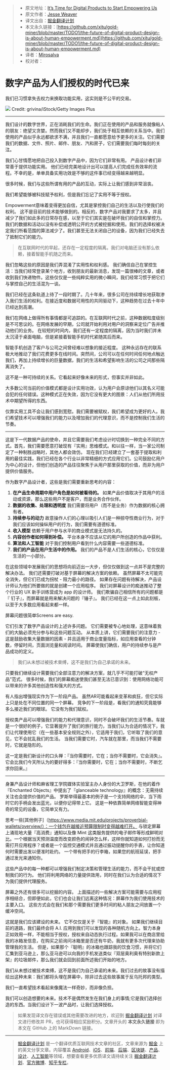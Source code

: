 > * 原文地址：[It’s Time for Digital Products to Start Empowering Us](https://medium.com/s/user-friendly/the-future-of-digital-product-design-is-about-human-empowerment-6a025bc330a)
> * 原文作者：[Jesse Weaver](https://medium.com/@hairyelefante)
> * 译文出自：[掘金翻译计划](https://github.com/xitu/gold-miner)
> * 本文永久链接：[https://github.com/xitu/gold-miner/blob/master/TODO1/the-future-of-digital-product-design-is-about-human-empowerment.md](https://github.com/xitu/gold-miner/blob/master/TODO1/the-future-of-digital-product-design-is-about-human-empowerment.md)
> * 译者：[Mirosalva](https://github.com/Mirosalva)
> * 校对者：  

# 数字产品为人们授权的时代已来

我们已习惯拿失去权力来换取功能实用，这实则是不公平的交易。

![](https://cdn-images-1.medium.com/max/1400/1*9Xk_5PDKic3BihIoliZm8g.jpeg)
Credit: grivina/iStock/Getty Images Plus

* * *

我们设计的数字世界，正在消耗我们的生命。我们正在使用的产品和服务就像粘人的朋友：绝望又贪婪。然而我们又不能却步，我们处于相互依赖的关系当中。我们使用的产品似乎永远都欲求不满，并且我们一直都愿意给予更多的关注。它们需要我们的数据、文件、照片、邮件、朋友、汽和房子，它们需要我们每时每刻的关注。

我们心甘情愿地把自己投入到数字产品中，因为它们非常有用。 产品设计者们非常善于提供功能实用。 他们已经完美地设计出可以提高人们完成任务效率的流程。不幸的是，单单具备实用功效是不够的这件事已经变得越来越明显。

很多时候，我们与这些所谓有用的产品的互动，实际上让我们感到非常沮丧。

我们希望能够被科技赋予权利，但是我们忘记了实用不等于授权。

Empowerment意味着变得更加自信，尤其是掌控我们自己的生活以及行使我们的权利。 这不是目前的技术能够做到的。相反的，数字产品对我要求了太多，并且减少了我们如此多的日常存在感，以至于它们其实是在破坏我们的自信和掌控力。我们的数据和活动以没有补偿或透明公开的方式被挖掘和使用。我们的选择权被决定我们所看范围的算法减少了。我们甚至无法关闭自己的设备，因为我们已经失去了抵制它们的能力。

> 在互联网时代的早起，还存在一定程度的隔离。我们对电脑还没有那么依赖，接着智能手机随之而来。

我们忽略这些的原因是我们弄混淆了实用性和权利感。 我们确信自己在掌控生活：当我们经常登录某个地方，收到朋友的最新消息，发现一篇很棒的文章，或者收到我们快递物件。这些仅仅是一些纯粹实用的微小瞬间，我们经常习惯于把它们与掌控自己的生活混为一谈。

我们已经在这条轨道上待了一段时期了。几十年来，很多公司在持续增长地获取渗入我们生活的权利。在接近度和数据可用性的共同驱动下，这种趋势在过去十年中已经达到高潮。

我们在网络上做得所有事情都是可追踪的。在互联网时代之前，这种数据粒度级别是不可思议的。在网络发展的早期，公司就开始利用对用户的洞察来定位广告并推动他们的业务。 在较短的时间内，我们还有一定程度的隔离，因为当时我们并未太沉浸于桌面电脑，但是紧接着智能手机时代紧随其后而来。

智能手机创造了客户与公司之间曾经难以想象的接近程度。 这种永远存在的联系极大地推动了我们花费更多在线时间。突然间，公司可以在任何时间任何地点触达我们，再加上持续增长的巨量数据，我们的生活和希望影响生活的公司之间那些隔离消失了。

这不是一种可持续的关系。它看起来好像未来的形式，但事实并非如此。

 大多数公司当前的价值模式都是设计实用功效，认为用户会原谅他们以其名义可能会犯的任何错误。这种模式正在失效，因为它没有更大的图景：人们从他们所用技术中期望所得的东西。

仅靠实用工具不会让我们感到宽慰。我们需要被赋权，我们希望成为更好的人。我们希望技术可以增强我们的能力以及增加我们的代理意识，而不是控制我们生活的节奏。

* * *

这是下一代数据产品的使命，并且它需要我们考虑设计时切换到一种完全不同的方式。首先，我们需要愿意打破现有『实用』思维模式。和以往一样，当一家公司制定了一种制胜战略时，其他人都会效仿。 现在我们已经建立了一套基于提取和利用的最佳实践，我们已经在各个行业以非常精细的方式应用它们。公司鼓励亿用户为中心的设计，但他们创造的产品往往聚焦于从用户那里获取的价值，而非为用户提供价值服务。

作为数字产品设计者，这些是我们需要重新思考的内容：

1.  **在产品生命周期中用户角色是如何被看待的。** 如果产品价值取决于其用户的活动或资源，那么这些用户不是客户，而是业务合作伙伴。
2.  **数据的收集、处理和透明度** 我们需要将用户（而不是业务）作为数据的核心拥有者。
3.  **持续参与的动力** 故意操作人们的心理以吸引人们是一种掠夺性商业行为，对于我们应该如何操纵用户的行为，我们需要有道德标准。
4.  **收入模型** 依赖于用户参与水平的商业模式是无法持久的。
5.  **内容创作者如何得到补偿。** 平台本身不应该从它的用户所创造的作品中获利。
6.  **算法和人工智能** 对于我们控制用户看到什么内容需要一些道德标准。
7.  **我们的产品在用户生活中的作用。** 我们的产品不是人们生活的核心，它仅仅是生活的一小部分。

  在这些领域中发展我们的思想将向前迈出一大步，但仅仅做到这一点并不是完整的解决办法。 我们还需要打破对基于屏幕的解决方案的依赖。 虽然屏幕不太可能完全消失，但它们已成为拐杖 - 阻力最小的路径。 如果存在问题有待解决，产品设计师认为他们所要做的就是创建一个应用程序。 我们对屏幕设计的痴迷推动了整个行业的 UX 新手训练营成为 app 的设计师。 我们欺骗自己相信所有的问题都是『 钉子』，而屏幕就是用来解决问题的『锤子』。 我们已经在这一点上如此刻板，以至于大多数应用看起来都一样。

屏幕问题很简单Screens are easy.

它们引发了数字产品设计的上述许多问题。 它们需要被专心地处理，这意味着我们的大脑必须充分参与和这些问题互动。 从本质上讲，它们需要我们的注意力 - 这是鼓励收集大量数据的因素 - 并且适用于商业度量指标，如应用查看的分钟数，停留时间，页面浏览量和阅读时间。 屏幕使我们确信，用户的持续参与是产品成功的定义。

> 我们从未想过被技术束缚，这不是我们为自己承诺的未来。

只要我们继续设计需要我们全部注意力的解决方案，就几乎不可能打破“无权产品”范式。 很多时候，我们的屏幕痴迷使我们甚至无法已意识到：使用网络功能可以带来的许多其他创造性和强大的方式。

有人指出增强现实作为下一阶段产品。 虽然AR可能看起来变革和疯狂，但它实际上只是处在不同位置的同一个屏幕。 竞争的下一阶段是，看我们的通知究竟能够多么接近我们的眼球。 它没有为我们赋权。

授权类产品可以增强我们的能力和代理意识，同时不会破坏我们的生活节奏。车就是一个很好的例子，它显著提升了我们的旅行能力，当我们认为合适的情况下，我们让代理使用它（在一些基本安全规则之外），它适用于我们，它听取了我们的意见，它不会扰乱我们的生活。 当我们需要它时，汽车就在那里，而当我们不需要时，它就是隐形的。

这一定是我们新设计的口头禅：『当你需要时，它在；当你不需要时，它会消失』。它会比我们今天所认为的要好得多：『当你需要时，它在；当你不需要时，不断乞求你回来。』

* * *

身兼产品设计师和麻省理工学院媒体实验室主办人身份的大卫罗斯，在他的着作『Enchanted Objects』中提出了『glanceable technology』的概念：无需持续关注也会提供价值的产品。 罗斯举得最基本的例子是一个支持网络的伞，当下雨时它的手柄会发出蓝光，以便你记得带上它。 这是一种依靠简单网络智能变得神奇的常见的设备，它简单又有力。

思考一些[其他例子]（https://www.media.mit.edu/projects/proverbial-wallets/overview/）：一个钱包在越接近预算限制时变得越难打开。 与锁定屏幕上涌现地大量『高消费』通知以及像 Mint 这类服务提供的电子邮件等形成鲜明对比。一个根据当天预测温度而改变颜色的闹钟怎么样，这样你就知道如何打扮而无需打开应用程序？或者是一个监控交通模式并且通过振动提醒你的手表，让你知道何时需要出发以便准时赴约。 一个带有把手的行李箱，如果您的航班延误，把手通过发光来通知你。

这些产品中的每一种都可以增强我们制定决策和管理生活的能力，而不会干扰或控制我们的行为。 他们将利用网络的力量提供效用，同时在我们认为合适的情况下为我们提供代理服务。

 屏幕之外还有很多可以挖掘的内容。 上面描述的一些解决方案可能需要与应用程序相结合，但即便如此，它们也会让我们远离这种情况：屏幕作为我们使用技术的主要入口。 这些方式会在我们和那个需要我们更多时间的粘人朋友之间放置一个缓冲空间。

这就是我们应该建设的未来。 它不仅仅是关于『智能』的对象。 如果我们继续目前的道路，我们最终会将 A.I. 应用到我们可以发现的各种随机方向上。智力本身正如效用一样，不能相当于授权，授权来自动态执行过程。如果我可以在商店里给我的冰箱发信息，在购买之前询问冰箱里是否还有牛奶，我就有更多次代理来协助管理我的生活。 但是，如果那个『聪明』的冰箱也跟踪我的饮食习惯，并将它们汇集到亚马逊上，那么亚马逊可以向我的手机发送类似『双层奥利奥有特别新款上架』的垃圾邮件，那么我们就会回到前面所述我们开始的地方。

我们从未想过被技术束缚，这不是我们为自己承诺的未来。我们过去的故事没有描绘出这种未来：我们都将头埋在屏幕中，除非过去这些故事属于反乌托邦的类型。

我们一直希望技术看起来像魔法一样奇妙，而非像负担。

我们可以创造想要的未来。技术不是偶然发生在我们身上的事情;它是我们选择创造的东西。当我们设计下一波产品时，让我们选择授权。

> 如果发现译文存在错误或其他需要改进的地方，欢迎到 [掘金翻译计划](https://github.com/xitu/gold-miner) 对译文进行修改并 PR，也可获得相应奖励积分。文章开头的 **本文永久链接** 即为本文在 GitHub 上的 MarkDown 链接。

---

> [掘金翻译计划](https://github.com/xitu/gold-miner) 是一个翻译优质互联网技术文章的社区，文章来源为 [掘金](https://juejin.im) 上的英文分享文章。内容覆盖 [Android](https://github.com/xitu/gold-miner#android)、[iOS](https://github.com/xitu/gold-miner#ios)、[前端](https://github.com/xitu/gold-miner#前端)、[后端](https://github.com/xitu/gold-miner#后端)、[区块链](https://github.com/xitu/gold-miner#区块链)、[产品](https://github.com/xitu/gold-miner#产品)、[设计](https://github.com/xitu/gold-miner#设计)、[人工智能](https://github.com/xitu/gold-miner#人工智能)等领域，想要查看更多优质译文请持续关注 [掘金翻译计划](https://github.com/xitu/gold-miner)、[官方微博](http://weibo.com/juejinfanyi)、[知乎专栏](https://zhuanlan.zhihu.com/juejinfanyi)。
